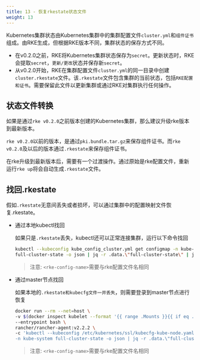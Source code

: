```yaml
---
title: 13 - 恢复rkestate状态文件
weight: 13
---
```


Kubernetes集群状态由Kubernetes集群中的集群配置文件`cluster.yml`和`组件证书`组成。由RKE生成，但根据RKE版本不同，集群状态的保存方式不同。

- 在v0.2.0之前，RKE将Kubernetes集群状态保存为`secret`。更新状态时，RKE会提取`secret`，`更新/更改`状态并保存新`secret`。
- 从v0.2.0开始，RKE在集群配置文件`cluster.yml`的同一目录中创建`cluster.rkestate`文件。该`.rkestate`文件包含集群的当前状态，包括`RKE配置和证书`。需要保留此文件以更新集群或通过RKE对集群执行任何操作。

## 状态文件转换

如果是通过`rke v0.2.0`之前版本创建的Kubernetes集群，那么建议升级rke版本到最新版本。

`rke v0.2.0`以前的版本，是通过`pki.bundle.tar.gz`来保存组件证书。而`rke v0.2.0`及以后的版本通过`.rkestate`来保存组件证书。

在rke升级到最新版本后，需要有一个过渡操作。通过原始是rke配置文件，重新运行`rke up`将会自动生成`.rkestate`文件。

## 找回.rkestate

假如`.rkestate`无意间丢失或者损坏，可以通过集群中的配置映射文件恢复.rkestate。

- 通过本地kubectl找回

    如果只是`.rkestate`丢失，kubectl还可以正常连接集群，运行以下命令找回

    ```bash
    kubectl --kubeconfig kube_config_cluster.yml get configmap -n kube-system \
    full-cluster-state -o json | jq -r .data.\"full-cluster-state\" | jq -r . > <rke-config-name>.rkestate
    ```

    >注意: `<rke-config-name>`需要与rke配置文件名相同

- 通过master节点找回

    如果本地的`.rkestate和kubecfg文件一并丢失`，则需要登录到master节点进行恢复

    ```bash
    docker run --rm --net=host \
    -v $(docker inspect kubelet --format '{{ range .Mounts }}{{ if eq .Destination "/etc/kubernetes" }}{{ .Source }}{{ end }}{{ end }}')/ssl:/etc/kubernetes/ssl:ro \
    --entrypoint bash \
    rancher/rancher-agent:v2.2.2 \
    -c 'kubectl --kubeconfig /etc/kubernetes/ssl/kubecfg-kube-node.yaml get configmap \
    -n kube-system full-cluster-state -o json | jq -r .data.\"full-cluster-state\" | jq -r .' > <rke-config-name>.rkestate
    ```

    >注意: `<rke-config-name>`需要与rke配置文件名相同
